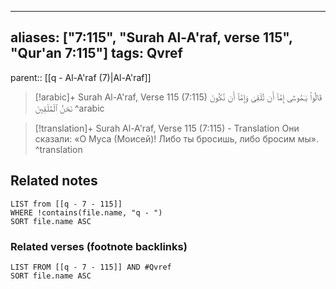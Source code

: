 
---
aliases: ["7:115", "Surah Al-A'raf, verse 115", "Qur'an 7:115"]
tags: Qvref
---

parent:: [[q - Al-A'raf (7)|Al-A'raf]]

> [!arabic]+ Surah Al-A'raf, Verse 115 (7:115)
> <span class="quran-arabic">قَالُوا۟ يَـٰمُوسَىٰٓ إِمَّآ أَن تُلْقِىَ وَإِمَّآ أَن نَّكُونَ نَحْنُ ٱلْمُلْقِينَ</span>
^arabic

> [!translation]+ Surah Al-A'raf, Verse 115 (7:115) - Translation
> Они сказали: «О Муса (Моисей)! Либо ты бросишь, либо бросим мы».
^translation



## Related notes
```dataview
LIST from [[q - 7 - 115]]
WHERE !contains(file.name, "q - ")
SORT file.name ASC
```

### Related verses (footnote backlinks)
```dataview
LIST FROM [[q - 7 - 115]] AND #Qvref
SORT file.name ASC
```

